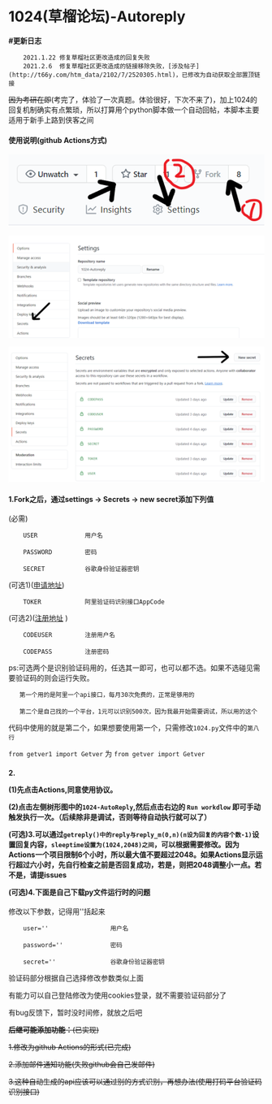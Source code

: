 # 1024(草榴论坛)-Autoreply

**#更新日志**

        2021.1.22 修复草榴社区更改造成的回复失败
        2021.2.6  修复草榴社区更改造成的链接移除失败，[涉及帖子](http://t66y.com/htm_data/2102/7/2520305.html)，已修改为自动获取全部置顶链接


~~因为考研在即~~(考完了，体验了一次真题。体验很好，下次不来了)，加上1024的回复机制确实有点繁琐，所以打算用个python脚本做一个自动回帖，本脚本主要适用于新手上路到侠客之间 

<h4>使用说明(github Actions方式)</h4>

![Fork位置与Settings位置](https://github.com/0honus0/1024-Autoreply/blob/master/doc/fork%20and%20settings.png)

![Secrets位置](https://github.com/0honus0/1024-Autoreply/blob/master/doc/Secrets.png)

![new secret位置](https://github.com/0honus0/1024-Autoreply/blob/master/doc/new%20Secret.png)
<h4>1.Fork之后，通过settings -> Secrets -> new secret添加下列值</h4>

(必需)

        USER             用户名

        PASSWORD         密码

        SECRET           谷歌身份验证器密钥

(可选1)([申请地址](https://market.aliyun.com/products/57124001/cmapi027426.html))

        TOKER            阿里验证码识别接口AppCode

(可选2)([注册地址](http://ttshitu.com/register.html?inviter=3d92d1b2371f487d9072430a93bb043c) )

        CODEUSER         注册用户名

        CODEPASS         注册密码

ps:可选两个是识别验证码用的，任选其一即可，也可以都不选。如果不选碰见需要验证码的则会运行失败。

       第一个用的是阿里一个api接口，每月30次免费的，正常是够用的

       第二个是自己找的一个平台，1元可以识别500次，因为我最开始需要调试，所以用的这个

代码中使用的就是第二个，如果想要使用第一个，只需修改`1024.py`文件中的`第八行`

`from getver1 import Getver` 为 `from getver import Getver`

<h4>
2.

(1)先点击Actions,同意使用协议。

(2)点击左侧树形图中的`1024-AutoReply`,然后点击右边的 `Run workdlow` 即可手动触发执行一次。（后续除非是调试，否则等待自动执行就可以了） 

(可选)3.可以通过`getreply()中的reply与reply_m(0,n)(n设为回复的内容个数-1)`设置回复内容，`sleeptime设置为(1024,2048)之间`，可以根据需要修改。因为Actions一个项目限制6个小时，所以最大值不要超过2048。如果Actions显示运行超过六小时，先自行检查之前是否回复成功，若是，则把2048调整小一点。若不是，请提issues

(可选)4.下面是自己下载py文件运行时的问题
</h4>

修改以下参数，记得用''括起来

        user=''                 用户名

        password=''             密码

        secret=''               谷歌身份验证器密钥

验证码部分根据自己选择修改参数类似上面

有能力可以自己登陆修改为使用cookies登录，就不需要验证码部分了

有bug反馈下，暂时没时间修，就放之后吧

~~**后继可能添加功能：**(已实现)~~

~~1.修改为github Actions的形式(已完成)~~

~~2.添加邮件通知功能(失败github会自己发邮件)~~

~~3.这种自动生成的api应该可以通过别的方式识别，再想办法(使用打码平台验证码识别接口)~~
